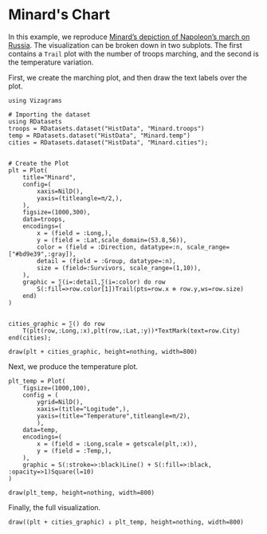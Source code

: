 # Minard's Chart

In this example, we reproduce [Minard’s depiction of Napoleon’s march on Russia](https://commons.wikimedia.org/wiki/File:Minard.png#).
The visualization can be broken down in two subplots. The first contains
a `Trail` plot with the number of troops marching, and the second is the temperature
variation.

First, we create the marching plot, and then draw the text labels over the plot.
```@example 1
using Vizagrams

# Importing the dataset
using RDatasets
troops = RDatasets.dataset("HistData", "Minard.troops")
temp = RDatasets.dataset("HistData", "Minard.temp")
cities = RDatasets.dataset("HistData", "Minard.cities");


# Create the Plot
plt = Plot(
    title="Minard",
    config=(
        xaxis=NilD(),
        yaxis=(titleangle=π/2,),
    ),
    figsize=(1000,300),
    data=troops,
    encodings=(
        x = (field = :Long,),
        y = (field = :Lat,scale_domain=(53.8,56)),
        color = (field = :Direction, datatype=:n, scale_range=["#bd9e39",:gray]),
        detail = (field = :Group, datatype=:n),
        size = (field=:Survivors, scale_range=(1,10)),
    ),
    graphic = ∑(i=:detail,∑(i=:color) do row
        S(:fill=>row.color[1])Trail(pts=row.x ⊗ row.y,ws=row.size)
    end)
)


cities_graphic = ∑() do row
    T(plt(row,:Long,:x),plt(row,:Lat,:y))*TextMark(text=row.City)
end(cities);

draw(plt + cities_graphic, height=nothing, width=800)
```

Next, we produce the temperature plot.
```@example 1
plt_temp = Plot(
    figsize=(1000,100),
    config = (
        ygrid=NilD(),
        xaxis=(title="Logitude",),
        yaxis=(title="Temperature",titleangle=π/2),
        ),
    data=temp,
    encodings=(
        x = (field = :Long,scale = getscale(plt,:x)),
        y = (field = :Temp,),
    ),
    graphic = S(:stroke=>:black)Line() + S(:fill=>:black, :opacity=>1)Square(l=10)
)

draw(plt_temp, height=nothing, width=800)
```

Finally, the full visualization.
```@example 1
draw((plt + cities_graphic) ↓ plt_temp, height=nothing, width=800)
```
